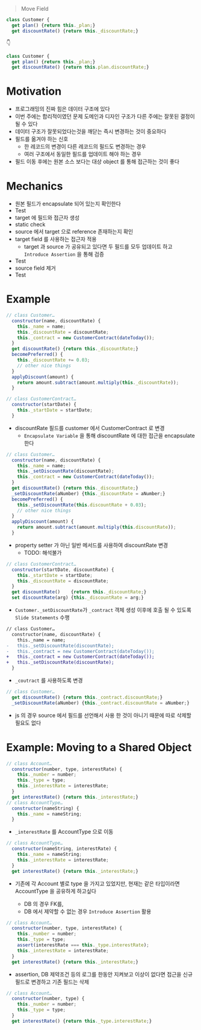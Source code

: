 > Move Field

```js
class Customer {
  get plan() {return this._plan;}
  get discountRate() {return this._discountRate;}
```

👇

```js
class Customer {
  get plan() {return this._plan;}
  get discountRate() {return this.plan.discountRate;}
```

# Motivation

- 프로그래밍의 진짜 힘은 데이터 구조에 있다
- 이번 주에는 합리적이였던 문제 도메인과 디자인 구조가 다른 주에는 잘못된 결정이 될 수 있다
- 데이터 구조가 잘못되었다는것을 깨닫는 즉시 변경하는 것이 중요하다
- 필드를 옮겨야 하는 신호
  - 한 레코드의 변경이 다른 레코드의 필드도 변경하는 경우
  - 여러 구조에서 동일한 필드를 업데이트 해야 하는 경우
- 필드 이동 후에는 원본 소스 보다는 대상 object 를 통해 접근하는 것이 좋다

# Mechanics

- 원본 필드가 encapsulate 되어 있는지 확인한다
- Test
- target 에 필드와 접근자 생성
- static check
- source 에서 target 으로 reference 존재하는지 확인
- target field 를 사용하는 접근자 적용
  - target 과 source 가 공유되고 있다면 두 필드를 모두 업데이트 하고 `Introduce Assertion` 을 통해 검증
- Test
- source field 제거
- Test

# Example

```js
// class Customer…
  constructor(name, discountRate) {
    this._name = name;
    this._discountRate = discountRate;
    this._contract = new CustomerContract(dateToday());
  }
  get discountRate() {return this._discountRate;}
  becomePreferred() {
    this._discountRate += 0.03;
    // other nice things
  }
  applyDiscount(amount) {
    return amount.subtract(amount.multiply(this._discountRate));
  }

// class CustomerContract…
  constructor(startDate) {
    this._startDate = startDate;
  }

```

- discountRate 필드를 customer 에서 CustomerContract 로 변경
  - `Encapsulate Variable` 을 통해 discountRate 에 대한 접근을 encapsulate 한다

```js
// class Customer…
  constructor(name, discountRate) {
    this._name = name;
    this._setDiscountRate(discountRate);
    this._contract = new CustomerContract(dateToday());
  }
  get discountRate() {return this._discountRate;}
  _setDiscountRate(aNumber) {this._discountRate = aNumber;}
  becomePreferred() {
    this._setDiscountRate(this.discountRate + 0.03);
    // other nice things
  }
  applyDiscount(amount) {
    return amount.subtract(amount.multiply(this.discountRate));
  }
```

- property setter 가 아닌 일반 메서드를 사용하여 discountRate 변경
  - TODO: 해석불가

```js
// class CustomerContract…
  constructor(startDate, discountRate) {
    this._startDate = startDate;
    this._discountRate = discountRate;
  }
  get discountRate()    {return this._discountRate;}
  set discountRate(arg) {this._discountRate = arg;}
```

- `Customer._setDiscountRate`가 `_contract` 객체 생성 이후에 호출 될 수 있도록 `Slide Statements` 수행

```diff
// class Customer…
  constructor(name, discountRate) {
    this._name = name;
-   this._setDiscountRate(discountRate);
-   this._contract = new CustomerContract(dateToday());
+   this._contract = new CustomerContract(dateToday());
+   this._setDiscountRate(discountRate);
  }
```

- `_coutract` 를 사용하도록 변경

```js
// class Customer…
  get discountRate() {return this._contract.discountRate;}
  _setDiscountRate(aNumber) {this._contract.discountRate = aNumber;}
```

- js 의 경우 source 에서 필드를 선언해서 사용 한 것이 아니기 때문에 따로 삭제할 필요도 없다

# Example: Moving to a Shared Object

```js
// class Account…
  constructor(number, type, interestRate) {
    this._number = number;
    this._type = type;
    this._interestRate = interestRate;
  }
  get interestRate() {return this._interestRate;}
// class AccountType…
  constructor(nameString) {
    this._name = nameString;
  }
```

- `_interestRate` 를 AccountType 으로 이동

```js
// class AccountType…
  constructor(nameString, interestRate) {
    this._name = nameString;
    this._interestRate = interestRate;
  }
  get interestRate() {return this._interestRate;}
```

- 기존에 각 Account 별로 type 을 가지고 있었지만, 현재는 같은 타입이라면 AccountType 을 공유하게 하고싶다

  - DB 의 경우 FK를,
  - DB 에서 제약할 수 없는 경우 `Introduce Assertion` 활용

```js
// class Account…
  constructor(number, type, interestRate) {
    this._number = number;
    this._type = type;
    assert(interestRate === this._type.interestRate);
    this._interestRate = interestRate;
  }
  get interestRate() {return this._interestRate;}
```

- assertion, DB 제약조건 등의 로그를 한동안 지켜보고 이상이 없다면 접근을 신규 필드로 변경하고 기존 필드는 삭제

```js
// class Account…
  constructor(number, type) {
    this._number = number;
    this._type = type;
  }
  get interestRate() {return this._type.interestRate;}
```
